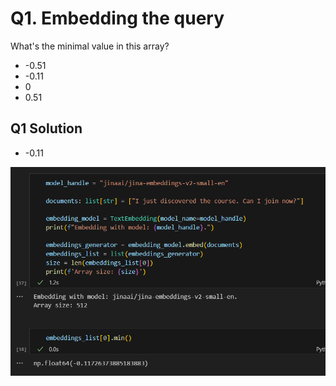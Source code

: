 # Q1. Embedding the query

What's the minimal value in this array?

* -0.51
* -0.11
* 0
* 0.51

## Q1 Solution

* -0.11

![alt text](image.png)
